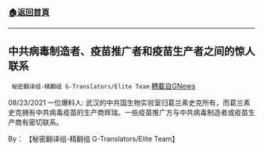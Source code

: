 ###  [:house:返回首頁](https://github.com/ourhimalayas/txt)
---


## 中共病毒制造者、疫苗推广者和疫苗生产者之间的惊人联系
` 秘密翻译组-精翻组 G-Translators/Elite Team` [轉載自GNews](https://gnews.org/zh-hans/1595884/)

08/23/2021 一位爆料人: 武汉的中共国生物实验室归葛兰素史克所有，而葛兰素史克拥有中共病毒疫苗的生产商辉瑞。一些疫苗推广方与中共病毒制造者或疫苗生产商有密切联系。

By： 【秘密翻译组-精翻组 G-Translators/Elite Team】
